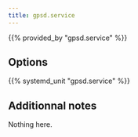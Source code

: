 ```yaml
---
title: gpsd.service
---
```


{{% provided_by "gpsd.service" %}}

## Options

{{% systemd_unit "gpsd.service" %}}

## Additionnal notes

Nothing here.